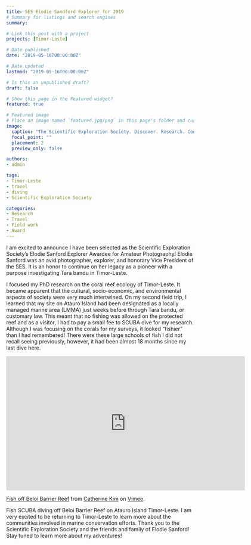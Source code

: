 ```yaml
---
title: SES Elodie Sandford Explorer for 2019
# Summary for listings and search engines
summary:

# Link this post with a project
projects: [Timor-Leste]

# Date published
date: "2019-05-16T00:00:00Z"

# Date updated
lastmod: "2019-05-16T00:00:00Z"

# Is this an unpublished draft?
draft: false

# Show this page in the Featured widget?
featured: true

# Featured image
# Place an image named `featured.jpg/png` in this page's folder and customize its options here.
image:
  caption: "The Scientific Exploration Society. Discover. Research. Conserve."
  focal_point: ""
  placement: 2
  preview_only: false

authors:
- admin

tags:
- Timor-Leste
- travel
- diving
- Scientific Exploration Society

categories:
- Research
- Travel
- Field work
- Award
---
```


<!-- Google tag (gtag.js) -->
<script async src="https://www.googletagmanager.com/gtag/js?id=G-TTD46JCLHQ"></script>
<script>
  window.dataLayer = window.dataLayer || [];
  function gtag(){dataLayer.push(arguments);}
  gtag('js', new Date());

  gtag('config', 'G-TTD46JCLHQ');
</script>


I am excited to announce I have been selected as the Scientific Exploration Society’s Elodie Sanford Explorer Awardee for Amateur Photography! Elodie Sanford was an avid photographer, explorer, and honorary Vice President of the SES. It is an honor to continue on her legacy as a pioneer with a purpose investigating Tara bandu in Timor-Leste.

I focused my PhD research on the coral reef ecology of Timor-Leste. It became apparent that the cultural, socio-economic, and environmental aspects of society were very much intertwined. On my second field trip, I learned that my site on Atauro Island had been designated as a locally managed marine area (LMMA) just weeks before through Tara bandu, or customary law. This meant that no fishing was allowed on the protected reef and as a visitor, I had to pay a small fee to SCUBA dive for my research. Although I was focusing on the corals for my surveys, it looked “fishier” than I had remembered! There were these large schools of fish I did not recall seeing previously, however, it had been almost 18 months since my last dive here.

<iframe src="https://player.vimeo.com/video/336641752?h=73d8068a01" width="640" height="360" frameborder="0" allow="autoplay; fullscreen; picture-in-picture" allowfullscreen></iframe>
<p><a href="https://vimeo.com/336641752">Fish off Beloi Barrier Reef</a> from <a href="https://vimeo.com/user49403975">Catherine Kim</a> on <a href="https://vimeo.com">Vimeo</a>.</p>

Fish SCUBA diving off Beloi Barrier Reef on Atauro Island Timor-Leste. I am very excited to be returning to Timor-Leste to learn more about the communities involved in marine conservation efforts. Thank you to the Scientific Exploration Society and the friends and family of Elodie Sanford! Stay tuned to learn more about my adventures!
